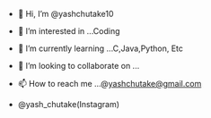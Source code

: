 - 👋 Hi, I’m @yashchutake10
- 👀 I’m interested in ...Coding
- 🌱 I’m currently learning ...C,Java,Python, Etc
- 💞️ I’m looking to collaborate on ...
 
- 📫 How to reach me ...@yashchutake@gmail.com
-  @yash_chutake(Instagram)

<!---
yashchutake10/yashchutake10 is a ✨ special ✨ repository because its `README.md` (this file) appears on your GitHub profile.
You can click the Preview link to take a look at your changes.
--->
